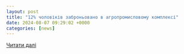 ```yaml
---
layout: post
title: "12% чоловіків заброньовано в агропромисловому комплексі"
date: 2024-08-07 09:29:02 +0000
categories: [news]
---
```


[Читати далі](https://superagronom.com/news/19350-v-agrosetori-zabronovano-12-cholovikiv)
